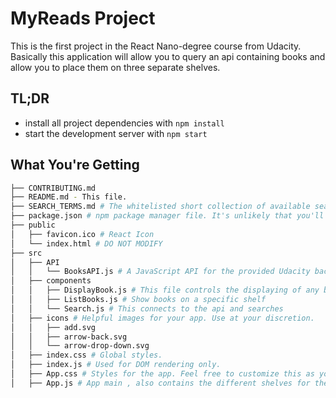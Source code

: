 # MyReads Project

This is the first project in the React Nano-degree course from Udacity. Basically this application will allow you to query an api
containing books and allow you to place them on three separate shelves. 

## TL;DR

* install all project dependencies with `npm install`
* start the development server with `npm start`

## What You're Getting
```bash
├── CONTRIBUTING.md
├── README.md - This file.
├── SEARCH_TERMS.md # The whitelisted short collection of available search terms for the app.
├── package.json # npm package manager file. It's unlikely that you'll need to modify this.
├── public
│   ├── favicon.ico # React Icon 
│   └── index.html # DO NOT MODIFY
├── src
│   ├── API
│   │   └── BooksAPI.js # A JavaScript API for the provided Udacity backend. Instructions for the methods are below.
│   ├── components
│   │   ├── DisplayBook.js # This file controls the displaying of any book in the app
│   │   ├── ListBooks.js # Show books on a specific shelf
│   │   └── Search.js # This connects to the api and searches
│   ├── icons # Helpful images for your app. Use at your discretion.
│   │   ├── add.svg
│   │   ├── arrow-back.svg
│   │   └── arrow-drop-down.svg
│   ├── index.css # Global styles. 
│   ├── index.js # Used for DOM rendering only.
│   ├── App.css # Styles for the app. Feel free to customize this as you desire.
│   ├── App.js # App main , also contains the different shelves for the books

```

